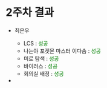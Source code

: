 # 2주차 결과

- 최은우
  - LCS : <font color="green"> 성공 </font>
  - 나는야 포켓몬 마스터 이다솜 : <font color="green"> 성공 </font>
  - 미로 탐색 : <font color="green"> 성공 </font>
  - 바이러스 : <font color="green"> 성공 </font>
  - 회의실 배정 : <font color="green"> 성공 </font>

- 
